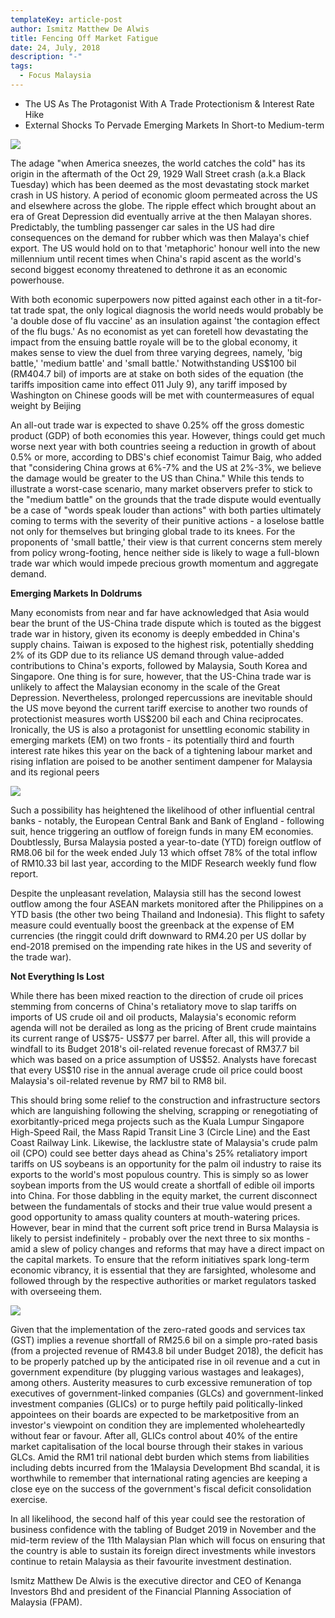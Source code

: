```yaml
---
templateKey: article-post
author: Ismitz Matthew De Alwis
title: Fencing Off Market Fatigue
date: 24, July, 2018
description: "-"
tags:
  - Focus Malaysia
---
```



* The US As The Protagonist With A Trade Protectionism & Interest Rate Hike
* External Shocks To Pervade Emerging Markets In Short-to Medium-term

![](/img/2018-07-24-focus-malaysia-fencing-off-market-fatigue.png)

<p>The adage "when America sneezes, the world catches the cold" has its origin in the
    aftermath of the Oct 29, 1929 Wall Street crash (a.k.a Black Tuesday) which has
    been deemed as the most devastating stock market crash in US history. A period of
    economic gloom permeated across the US and elsewhere across the globe. The
    ripple effect which brought about an era of Great Depression did eventually arrive at
    the then Malayan shores. Predictably, the tumbling passenger car sales in the US
    had dire consequences on the demand for rubber which was then Malaya's chief
    export. The US would hold on to that 'metaphoric' honour well into the new millennium
    until recent times when China's rapid ascent as the world's second biggest economy
    threatened to dethrone it as an economic powerhouse. 
    </p>

<p>With both economic superpowers now pitted against each other in a tit-for-tat trade spat, the only logical
    diagnosis the world needs would probably be 'a double dose of flu vaccine' as an insulation against 'the
    contagion effect of the flu bugs.' As no economist as yet can foretell how devastating the impact from the
    ensuing battle royale will be to the global economy, it makes sense to view the duel from three varying
    degrees, namely, 'big battle,' 'medium battle' and 'small battle.' Notwithstanding US$100 bil (RM404.7 bil)
    of imports are at stake on both sides of the equation (the tariffs imposition came into effect 011 July 9), any
    tariff imposed by Washington on Chinese goods will be met with countermeasures of equal weight by
    Beijing</p>

<p>An all-out trade war is expected to shave 0.25% off the gross domestic product (GDP) of both economies
    this year. However, things could get much worse next year with both countries seeing a reduction in growth
    of about 0.5% or more, according to DBS's chief economist Taimur Baig, who added that "considering
    China grows at 6%-7% and the US at 2%-3%, we believe the damage would be greater to the US than
    China." While this tends to illustrate a worst-case scenario, many market observers prefer to stick to the
    "medium battle" on the grounds that the trade dispute would eventually be a case of "words speak louder
    than actions" with both parties ultimately coming to terms with the severity of their punitive actions - a loselose battle not only for themselves but bringing global trade to its knees. For the proponents of 'small
    battle,' their view is that current concerns stem merely from policy wrong-footing, hence neither side is
    likely to wage a full-blown trade war which would impede precious growth momentum and aggregate
    demand.</p>

**Emerging Markets In Doldrums</h3>**

<p>Many economists from near and far have acknowledged that Asia would bear the brunt of the US-China
    trade dispute which is touted as the biggest trade war in history, given its economy is deeply embedded in
    China's supply chains. Taiwan is exposed to the highest risk, potentially shedding 2% of its GDP due to its
    reliance US demand through value-added contributions to China's exports, followed by Malaysia, South
    Korea and Singapore. One thing is for sure, however, that the US-China trade war is unlikely to affect the
    Malaysian economy in the scale of the Great Depression. Nevertheless, prolonged repercussions are
    inevitable should the US move beyond the current tariff exercise to another two rounds of protectionist
    measures worth US$200 bil each and China reciprocates. Ironically, the US is also a protagonist for
    unsettling economic stability in emerging markets (EM) on two fronts - its potentially third and fourth interest
    rate hikes this year on the back of a tightening labour market and rising inflation are poised to be another
    sentiment dampener for Malaysia and its regional peers</p>

![](/img/2018-07-24-focus-malaysia-fencing-off-market-fatigue-2.png)

<p>Such a possibility has heightened the
    likelihood of other influential central
    banks - notably, the European Central
    Bank and Bank of England - following
    suit, hence triggering an outflow of
    foreign funds in many EM economies.
    Doubtlessly, Bursa Malaysia posted a
    year-to-date (YTD) foreign outflow of
    RM8.06 bil for the week ended July 13
    which offset 78% of the total inflow of
    RM10.33 bil last year, according to the
    MIDF Research weekly fund flow report.</p>

<p>Despite the unpleasant revelation,
    Malaysia still has the second lowest
    outflow among the four ASEAN markets
    monitored after the Philippines on a YTD
    basis (the other two being Thailand and
    Indonesia). This flight to safety measure
    could eventually boost the greenback at
    the expense of EM currencies (the ringgit
    could drift downward to RM4.20 per US
    dollar by end-2018 premised on the impending rate hikes in the US and severity of the trade war). </p>

**Not Everything Is Lost** 
</h3>

<p>While there has been mixed reaction to the direction of crude oil prices stemming from concerns of China's
    retaliatory move to slap tariffs on imports of US crude oil and oil products, Malaysia's economic reform
    agenda will not be derailed as long as the pricing of Brent crude maintains its current range of US$75-
    US$77 per barrel. After all, this will provide a windfall to its Budget 2018's oil-related revenue forecast of
    RM37.7 bil which was based on a price assumption of US$52. Analysts have forecast that every US$10
    rise in the annual average crude oil price could boost Malaysia's oil-related revenue by RM7 bil to RM8 bil.</p>

<p>This should bring some relief to the construction and infrastructure sectors which are languishing following
    the shelving, scrapping or renegotiating of exorbitantly-priced mega projects such as the Kuala Lumpur
    Singapore High-Speed Rail, the Mass Rapid Transit Line 3 (Circle Line) and the East Coast Railway Link.
    Likewise, the lacklustre state of Malaysia's crude palm oil (CPO) could see better days ahead as China's 25% retaliatory import tariffs on US soybeans is an opportunity for the palm oil industry to raise its exports
    to the world's most populous country. This is simply so as lower soybean imports from the US would create
    a shortfall of edible oil imports into China. For those dabbling in the equity market, the current disconnect
    between the fundamentals of stocks and their true value would present a good opportunity to amass quality
    counters at mouth-watering prices. However, bear in mind that the current soft price trend in Bursa
    Malaysia is likely to persist indefinitely - probably over the next three to six months - amid a slew of policy
    changes and reforms that may have a direct impact on the capital markets. To ensure that the reform
    initiatives spark long-term economic vibrancy, it is essential that they are farsighted, wholesome and
    followed through by the respective authorities or market regulators tasked with overseeing them.  </p>

![](/img/2018-07-24-focus-malaysia-fencing-off-market-fatigue-3.png)

<p>Given that the implementation of the
    zero-rated goods and services tax (GST)
    implies a revenue shortfall of RM25.6 bil
    on a simple pro-rated basis (from a
    projected revenue of RM43.8 bil under
    Budget 2018), the deficit has to be
    properly patched up by the anticipated
    rise in oil revenue and a cut in
    government expenditure (by plugging
    various wastages and leakages), among
    others. Austerity measures to curb
    excessive remuneration of top executives
    of government-linked companies (GLCs)
    and government-linked investment
    companies (GLICs) or to purge heftily
    paid politically-linked appointees on their
    boards are expected to be marketpositive from an investor's viewpoint on
    condition they are implemented wholeheartedly without fear or favour. After all, GLICs control about 40% of
    the entire market capitalisation of the local bourse through their stakes in various GLCs. Amid the RM1 tril
    national debt burden which stems from liabilities including debts incurred from the 1Malaysia Development
    Bhd scandal, it is worthwhile to remember that international rating agencies are keeping a close eye on the
    success of the government's fiscal deficit consolidation exercise.</p>

<p>In all likelihood, the second half of this year could see the restoration of business confidence with the
    tabling of Budget 2019 in November and the mid-term review of the 11th Malaysian Plan which will focus
    on ensuring that the country is able to sustain its foreign direct investments while investors continue to
    retain Malaysia as their favourite investment destination.
    </p>

<p>Ismitz Matthew De Alwis is the executive director and CEO of Kenanga Investors Bhd and president of
    the Financial Planning Association of Malaysia (FPAM).</p>